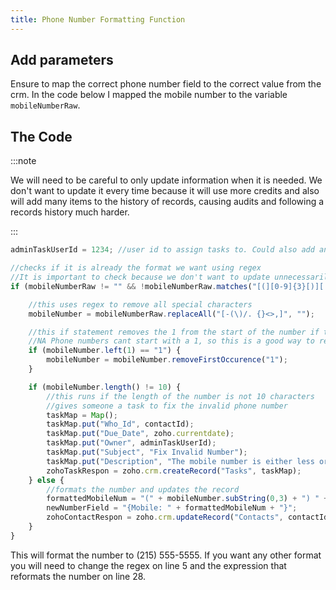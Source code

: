 ```yaml
---
title: Phone Number Formatting Function
---
```


## Add parameters
Ensure to map the correct phone number field to the correct value from the crm.
In the code below I mapped the mobile number to the variable `mobileNumberRaw`.


## The Code

:::note

We will need to be careful to only update information when it is needed. We don't want to update it every time because it will use more credits and also will add many items to the history of records, causing audits and following a records history much harder.

:::

```js title="Phone_Number_Formatter.deluge showLineNumbers
adminTaskUserId = 1234; //user id to assign tasks to. Could also add an extra parameter to assign it to the record owner

//checks if it is already the format we want using regex
//It is important to check because we don't want to update unnecessarily 
if (mobileNumberRaw != "" && !mobileNumberRaw.matches("[(][0-9]{3}[)][ \s\.][0-9]{3}[-\s\.][0-9]{4}") ){

    //this uses regex to remove all special characters 
    mobileNumber = mobileNumberRaw.replaceAll("[-(\)/. {}<>,]", "");

    //this if statement removes the 1 from the start of the number if there is one
    //NA Phone numbers cant start with a 1, so this is a good way to remove the country code
    if (mobileNumber.left(1) == "1") {
        mobileNumber = mobileNumber.removeFirstOccurence("1");
    }

    if (mobileNumber.length() != 10) {
        //this runs if the length of the number is not 10 characters
        //gives someone a task to fix the invalid phone number
        taskMap = Map();
        taskMap.put("Who_Id", contactId);
        taskMap.put("Due_Date", zoho.currentdate);
        taskMap.put("Owner", adminTaskUserId);
        taskMap.put("Subject", "Fix Invalid Number");
        taskMap.put("Description", "The mobile number is either less or more than 10 numberical characters. Please update it to a valid number");
        zohoTaskRespon = zoho.crm.createRecord("Tasks", taskMap);
    } else {
        //formats the number and updates the record
        formattedMobileNum = "(" + mobileNumber.subString(0,3) + ") " + mobileNumber.subString(3,6) + "-" + mobileNumber.subString(6,10);
        newNumberField = "{Mobile: " + formattedMobileNum + "}";
        zohoContactRespon = zoho.crm.updateRecord("Contacts", contactId, newNumberField);
    }
}
```
This will format the number to (215) 555-5555. If you want any other format you will need to change the regex on line 5 and the expression that reformats the number on line 28.